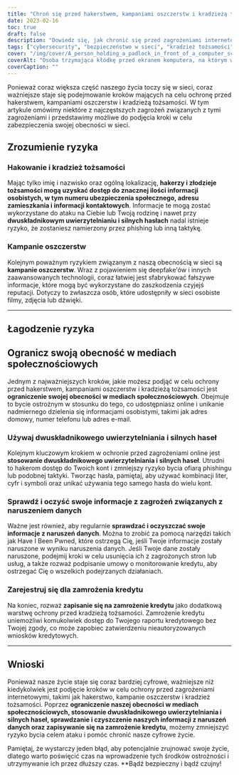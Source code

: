 ```yaml
---
title: "Chroń się przed hakerstwem, kampaniami oszczerstw i kradzieżą tożsamości: Wskazówki dotyczące zachowania bezpieczeństwa w sieci"
date: 2023-02-16
toc: true
draft: false
description: "Dowiedz się, jak chronić się przed zagrożeniami internetowymi, takimi jak hakerstwo, kampanie oszczerstw i kradzież tożsamości, korzystając z tych pomocnych wskazówek."
tags: ["cybersecurity", "bezpieczeństwo w sieci", "kradzież tożsamości", "hakowanie", "kampanie oszczerstw", "media społecznościowe", "hasła", "uwierzytelnianie dwuskładnikowe", "zamrożenie kredytu"]
cover: "/img/cover/A_person_holding_a_padlock_in_front_of_a_computer_screen.png"
coverAlt: "Osoba trzymająca kłódkę przed ekranem komputera, na którym wyświetlany jest komunikat o treści Chronione"
coverCaption: ""
---
```


Ponieważ coraz większa część naszego życia toczy się w sieci, coraz ważniejsze staje się podejmowanie kroków mających na celu ochronę przed hakerstwem, kampaniami oszczerstw i kradzieżą tożsamości. W tym artykule omówimy niektóre z najczęstszych zagrożeń związanych z tymi zagrożeniami i przedstawimy możliwe do podjęcia kroki w celu zabezpieczenia swojej obecności w sieci.

## Zrozumienie ryzyka

### Hakowanie i kradzież tożsamości

Mając tylko imię i nazwisko oraz ogólną lokalizację, **hakerzy i złodzieje tożsamości mogą uzyskać dostęp do znacznej ilości informacji osobistych, w tym numeru ubezpieczenia społecznego, adresu zamieszkania i informacji kontaktowych**. Informacje te mogą zostać wykorzystane do ataku na Ciebie lub Twoją rodzinę i nawet przy **dwuskładnikowym uwierzytelnianiu i silnych hasłach** nadal istnieje ryzyko, że zostaniesz namierzony przez phishing lub inną taktykę.

### Kampanie oszczerstw

Kolejnym poważnym ryzykiem związanym z naszą obecnością w sieci są **kampanie oszczerstw**. Wraz z pojawieniem się deepfake'ów i innych zaawansowanych technologii, coraz łatwiej jest sfabrykować fałszywe informacje, które mogą być wykorzystane do zaszkodzenia czyjejś reputacji. Dotyczy to zwłaszcza osób, które udostępniły w sieci osobiste filmy, zdjęcia lub dźwięki.

__________

## Łagodzenie ryzyka

## Ogranicz swoją obecność w mediach społecznościowych

Jednym z najważniejszych kroków, jakie możesz podjąć w celu ochrony przed hakerstwem, kampaniami oszczerstw i kradzieżą tożsamości jest **ograniczenie swojej obecności w mediach społecznościowych**. Obejmuje to bycie ostrożnym w stosunku do tego, co udostępniasz online i unikanie nadmiernego dzielenia się informacjami osobistymi, takimi jak adres domowy, numer telefonu lub adres e-mail.

### Używaj dwuskładnikowego uwierzytelniania i silnych haseł

Kolejnym kluczowym krokiem w ochronie przed zagrożeniami online jest **stosowanie dwuskładnikowego uwierzytelniania i silnych haseł**. Utrudni to hakerom dostęp do Twoich kont i zmniejszy ryzyko bycia ofiarą phishingu lub podobnej taktyki. Tworząc hasła, pamiętaj, aby używać kombinacji liter, cyfr i symboli oraz unikać używania tego samego hasła do wielu kont.

### Sprawdź i oczyść swoje informacje z zagrożeń związanych z naruszeniem danych

Ważne jest również, aby regularnie **sprawdzać i oczyszczać swoje informacje z naruszeń danych**. Można to zrobić za pomocą narzędzi takich jak Have I Been Pwned, które ostrzegą Cię, jeśli Twoje informacje zostały naruszone w wyniku naruszenia danych. Jeśli Twoje dane zostały naruszone, podejmij kroki w celu usunięcia ich z zagrożonych stron lub usług, a także rozważ podpisanie umowy o monitorowanie kredytu, aby ostrzegać Cię o wszelkich podejrzanych działaniach.

### Zarejestruj się dla zamrożenia kredytu

Na koniec, rozważ **zapisanie się na zamrożenie kredytu** jako dodatkową warstwę ochrony przed kradzieżą tożsamości. Zamrożenie kredytu uniemożliwi komukolwiek dostęp do Twojego raportu kredytowego bez Twojej zgody, co może zapobiec zatwierdzeniu nieautoryzowanych wniosków kredytowych.

__________

## Wnioski

Ponieważ nasze życie staje się coraz bardziej cyfrowe, ważniejsze niż kiedykolwiek jest podjęcie kroków w celu ochrony przed zagrożeniami internetowymi, takimi jak hakerstwo, kampanie oszczerstw i kradzież tożsamości. Poprzez **ograniczenie naszej obecności w mediach społecznościowych, stosowanie dwuskładnikowego uwierzytelniania i silnych haseł, sprawdzanie i czyszczenie naszych informacji z naruszeń danych oraz zapisywanie się na zamrożenie kredytu**, możemy zmniejszyć ryzyko bycia celem ataku i pomóc chronić nasze cyfrowe życie.

Pamiętaj, że wystarczy jeden błąd, aby potencjalnie zrujnować swoje życie, dlatego warto poświęcić czas na wprowadzenie tych środków ostrożności i utrzymywanie ich przez dłuższy czas. **Bądź bezpieczny i bądź czujny!
